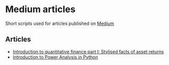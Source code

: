 # Medium articles
Short scripts used for articles published on [Medium](https://medium.com/@eryk.lewinson)

## Articles
* [Introduction to quantitative finance part I: Stylised facts of asset returns](https://towardsdatascience.com/introduction-to-quantitative-finance-part-i-stylised-facts-of-asset-returns-5190581e40ea)
* [Introduction to Power Analysis in Python](https://towardsdatascience.com/introduction-to-power-analysis-in-python-e7b748dfa26)
